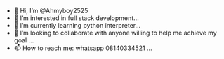 - 👋 Hi, I’m @Ahmyboy2525
- 👀 I’m interested in full stack development...
- 🌱 I’m currently learning python interpreter...
- 💞️ I’m looking to collaborate with anyone willing to help me achieve my goal ...
- 📫 How to reach me: whatsapp 08140334521 ...

<!---
Ahmyboy2525/Ahmyboy2525 is a ✨ special ✨ repository because its `README.md` (this file) appears on your GitHub profile.
You can click the Preview link to take a look at your changes.
--->
